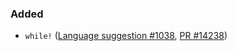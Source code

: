 ﻿### Added

* `while!` ([Language suggestion #1038](https://github.com/fsharp/fslang-suggestions/issues/1038), [PR #14238](https://github.com/dotnet/fsharp/pull/14238))